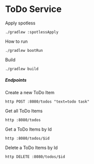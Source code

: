 ToDo Service
============

Apply spotless
```shell
./gradlew :spotlessApply
```

How to run
```shell
./gradlew bootRun 
```

Build 
```shell
./gradlew build
```

##### Endpoints 

Create a new ToDo Item
```shell
http POST :8080/todos "text=todo task"
```

Get all ToDo Items
```shell
http :8080/todos 
```

Get a ToDo Items by Id
```shell
http :8080/todos/$id
```

Delete a ToDo Items by Id
```shell
http DELETE :8080/todos/$id
```
